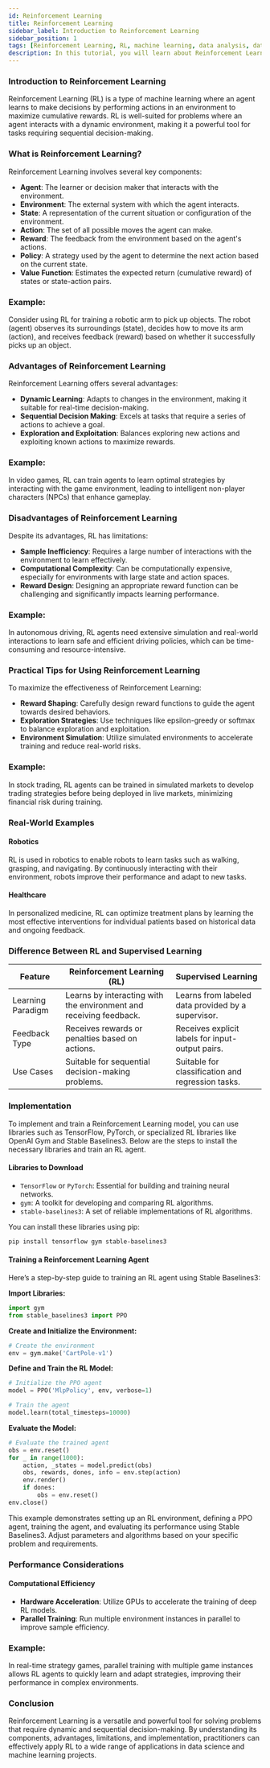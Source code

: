 ```yaml
---
id: Reinforcement Learning
title: Reinforcement Learning
sidebar_label: Introduction to Reinforcement Learning
sidebar_position: 1
tags: [Reinforcement Learning, RL, machine learning, data analysis, data science, artificial intelligence, agent-based modeling, decision-making, dynamic environments, policy learning]
description: In this tutorial, you will learn about Reinforcement Learning (RL), its importance, what RL is, why learn RL, how to use RL, steps to start using RL, and more.
---
```


### Introduction to Reinforcement Learning
Reinforcement Learning (RL) is a type of machine learning where an agent learns to make decisions by performing actions in an environment to maximize cumulative rewards. RL is well-suited for problems where an agent interacts with a dynamic environment, making it a powerful tool for tasks requiring sequential decision-making.

### What is Reinforcement Learning?
Reinforcement Learning involves several key components:

- **Agent**: The learner or decision maker that interacts with the environment.
- **Environment**: The external system with which the agent interacts.
- **State**: A representation of the current situation or configuration of the environment.
- **Action**: The set of all possible moves the agent can make.
- **Reward**: The feedback from the environment based on the agent's actions.
- **Policy**: A strategy used by the agent to determine the next action based on the current state.
- **Value Function**: Estimates the expected return (cumulative reward) of states or state-action pairs.

### Example:
Consider using RL for training a robotic arm to pick up objects. The robot (agent) observes its surroundings (state), decides how to move its arm (action), and receives feedback (reward) based on whether it successfully picks up an object.

### Advantages of Reinforcement Learning
Reinforcement Learning offers several advantages:

- **Dynamic Learning**: Adapts to changes in the environment, making it suitable for real-time decision-making.
- **Sequential Decision Making**: Excels at tasks that require a series of actions to achieve a goal.
- **Exploration and Exploitation**: Balances exploring new actions and exploiting known actions to maximize rewards.

### Example:
In video games, RL can train agents to learn optimal strategies by interacting with the game environment, leading to intelligent non-player characters (NPCs) that enhance gameplay.

### Disadvantages of Reinforcement Learning
Despite its advantages, RL has limitations:

- **Sample Inefficiency**: Requires a large number of interactions with the environment to learn effectively.
- **Computational Complexity**: Can be computationally expensive, especially for environments with large state and action spaces.
- **Reward Design**: Designing an appropriate reward function can be challenging and significantly impacts learning performance.

### Example:
In autonomous driving, RL agents need extensive simulation and real-world interactions to learn safe and efficient driving policies, which can be time-consuming and resource-intensive.

### Practical Tips for Using Reinforcement Learning
To maximize the effectiveness of Reinforcement Learning:

- **Reward Shaping**: Carefully design reward functions to guide the agent towards desired behaviors.
- **Exploration Strategies**: Use techniques like epsilon-greedy or softmax to balance exploration and exploitation.
- **Environment Simulation**: Utilize simulated environments to accelerate training and reduce real-world risks.

### Example:
In stock trading, RL agents can be trained in simulated markets to develop trading strategies before being deployed in live markets, minimizing financial risk during training.

### Real-World Examples

#### Robotics
RL is used in robotics to enable robots to learn tasks such as walking, grasping, and navigating. By continuously interacting with their environment, robots improve their performance and adapt to new tasks.

#### Healthcare
In personalized medicine, RL can optimize treatment plans by learning the most effective interventions for individual patients based on historical data and ongoing feedback.

### Difference Between RL and Supervised Learning
| Feature                         | Reinforcement Learning (RL) | Supervised Learning |
|---------------------------------|-----------------------------|---------------------|
| Learning Paradigm               | Learns by interacting with the environment and receiving feedback. | Learns from labeled data provided by a supervisor. |
| Feedback Type                   | Receives rewards or penalties based on actions. | Receives explicit labels for input-output pairs. |
| Use Cases                       | Suitable for sequential decision-making problems. | Suitable for classification and regression tasks. |

### Implementation
To implement and train a Reinforcement Learning model, you can use libraries such as TensorFlow, PyTorch, or specialized RL libraries like OpenAI Gym and Stable Baselines3. Below are the steps to install the necessary libraries and train an RL agent.

#### Libraries to Download
- `TensorFlow` or `PyTorch`: Essential for building and training neural networks.
- `gym`: A toolkit for developing and comparing RL algorithms.
- `stable-baselines3`: A set of reliable implementations of RL algorithms.

You can install these libraries using pip:

```bash
pip install tensorflow gym stable-baselines3
```

#### Training a Reinforcement Learning Agent
Here’s a step-by-step guide to training an RL agent using Stable Baselines3:

**Import Libraries:**

```python
import gym
from stable_baselines3 import PPO
```

**Create and Initialize the Environment:**

```python
# Create the environment
env = gym.make('CartPole-v1')
```

**Define and Train the RL Model:**

```python
# Initialize the PPO agent
model = PPO('MlpPolicy', env, verbose=1)

# Train the agent
model.learn(total_timesteps=10000)
```

**Evaluate the Model:**

```python
# Evaluate the trained agent
obs = env.reset()
for _ in range(1000):
    action, _states = model.predict(obs)
    obs, rewards, dones, info = env.step(action)
    env.render()
    if dones:
        obs = env.reset()
env.close()
```

This example demonstrates setting up an RL environment, defining a PPO agent, training the agent, and evaluating its performance using Stable Baselines3. Adjust parameters and algorithms based on your specific problem and requirements.

### Performance Considerations

#### Computational Efficiency
- **Hardware Acceleration**: Utilize GPUs to accelerate the training of deep RL models.
- **Parallel Training**: Run multiple environment instances in parallel to improve sample efficiency.

### Example:
In real-time strategy games, parallel training with multiple game instances allows RL agents to quickly learn and adapt strategies, improving their performance in complex environments.

### Conclusion
Reinforcement Learning is a versatile and powerful tool for solving problems that require dynamic and sequential decision-making. By understanding its components, advantages, limitations, and implementation, practitioners can effectively apply RL to a wide range of applications in data science and machine learning projects.
